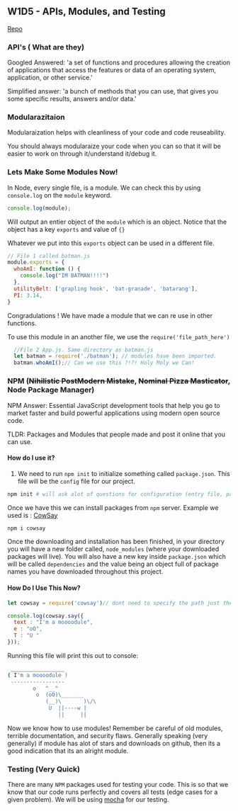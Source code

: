 ## W1D5 - APIs, Modules, and Testing

[Repo](https://github.com/vasiliy-klimkin/w1d5)

###   API's ( What are they)

Googled Answered: 'a set of functions and procedures allowing the creation of applications that access the features or data of an operating system, application, or other service.'

Simplified answer: 'a bunch of methods that you can use, that gives you some specific results, answers and/or data.'

### Modularazitaion

Modularaization helps with cleanliness of your code and code reuseability.

You should always modularaize your code when you can so that it will be easier to work on through it/understand it/debug it.

### Lets Make Some Modules Now!

In Node, every single file, is a module. We can check this by using `console.log` on the `module` keyword.

```js
console.log(module);
```
Will output an entier object of the `module` which is an object.
Notice that the object has a key `exports` and value of `{}`

Whatever we put into this `exports` object can be used in a different file.

```js
// File 1 called batman.js
module.exports = {
  whoAmI: function () {
    console.log("IM BATMAN!!!!")
  },
  utilityBelt: ['grapling hook', 'bat-granade', 'batarang'],
  PI: 3.14,
}
```

Congradulations ! We have made a module that we can re use in other functions.

To use this module in an another file, we use the `require('file_path_here')`

```js
  //File 2 App.js. Same directory as batman.js
  let batman = require('./batman'); // modules have been imported.
  batman.whoAmI();// Can we use this ?!?! Holy Moly we Can!
```

### NPM (~~Nihilistic PostModern Mistake~~, ~~Nominal Pizza Masticator~~, Node Package Manager)

NPM Answer: Essential JavaScript development tools that help you go to market faster and build powerful applications using modern open source code.

TLDR: Packages and Modules that people made and post it online that you can use.

#### How do I use it?

1) We need to run `npm init` to initialize something called `package.json`.
This file will be the `config` file for our project.
```bash
npm init # will ask alot of questions for configuration (entry file, package name, etc), so set it up accordingly
```
Once we have this we can install packages from `npm` server.
Example we used is : [CowSay](https://www.npmjs.com/package/cowsay)

```bash
npm i cowsay
```
Once the downloading and installation has been finished, in your directory you will have a new folder called, `node_modules` (where your downloaded packages will live). You will also have a new key inside `package.json` which will be called `dependencies` and the value being an object full of package names you have downloaded throughout this project.

#### How Do I Use This Now?

```js
let cowsay = require('cowsay')// dont need to specify the path just the package name, unlike when you make your own module

console.log(cowsay.say({
  text : "I'm a moooodule",
  e : "oO",
  T : "U "
}));

```

Running this file will print this out to console:

```bash
 _________________
( I'm a moooodule )
 -----------------
        o   ^__^
         o  (oO)\_______
            (__)\       )\/\
             U  ||----w |
                ||     ||
```

Now we know how to use modules!
Remember be careful of old modules, terrible documentation, and security flaws.
Generally speaking (very generally) if module has alot of stars and downloads on github, then its a good indication that its an alright module.

### Testing (Very Quick)

There are many `NPM` packages used for testing your code. This is so that we know that our code runs perfectly and covers all tests (edge cases for a given problem).
We will be using [mocha](https://mochajs.org/) for our testing.

